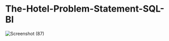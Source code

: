 # The-Hotel-Problem-Statement-SQL-BI

![Screenshot (87)](https://user-images.githubusercontent.com/75041273/126884243-65401bdf-ef40-4b97-a8fe-c0dc5a53d218.png)

